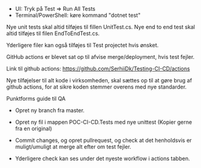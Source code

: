 - UI: Tryk på Test => Run All Tests
- Terminal/PowerShell: køre kommand "dotnet test"


Nye unit tests skal altid tilføjes til fillen UnitTest.cs.
Nye end to end test skal altid tilføjes til filen EndToEndTest.cs.

Yderligere filer kan også tilføjes til Test projectet hvis ønsket.


GitHub actions er blevet sat op til afvise merge/deployment, hvis test fejler.

Link til github actions: https://github.com/SerhiiDk/Testing-CI-CD/actions

Nye tilføjelser til alt kode i virksomheden, skal sættes op til at gøre brug af github actions, for at sikre koden stemmer overens med nye standarder.



Punktforms guide til QA


- Opret ny branch fra master.

- Opret ny fil i mappen POC-CI-CD.Tests med nye unittest (Kopier gerne fra en original)

- Commit changes, og opret pullrequest, og check at det henholdsvis er muligt/umuligt at merge alt efter om test fejler.

- Yderligere check kan ses under det nyeste workflow i actions tabben.
